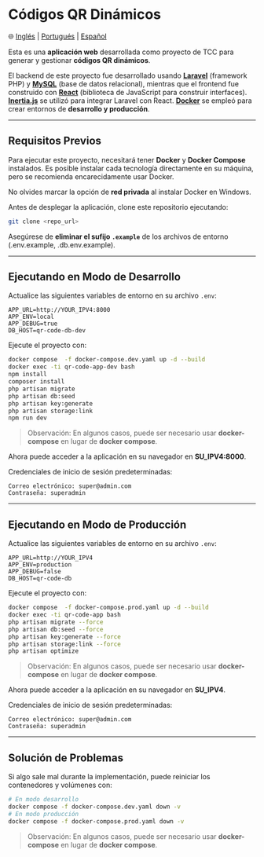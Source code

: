 # Códigos QR Dinámicos

🌐 [Inglés](README.md) | [Portugués](README.pt.md) | [Español](README.es.md)

Esta es una **aplicación web** desarrollada como proyecto de TCC para generar y gestionar **códigos QR dinámicos**.

El backend de este proyecto fue desarrollado usando **[Laravel](https://laravel.com/)** (framework PHP) y **[MySQL](https://www.mysql.com/)** (base de datos relacional), mientras que el frontend fue construido con **[React](https://reactjs.org/)** (biblioteca de JavaScript para construir interfaces). **[Inertia.js](https://inertiajs.com/)** se utilizó para integrar Laravel con React. **[Docker](https://www.docker.com/)** se empleó para crear entornos de **desarrollo y producción**.

---

## Requisitos Previos

Para ejecutar este proyecto, necesitará tener **Docker** y **Docker Compose** instalados. Es posible instalar cada tecnología directamente en su máquina, pero se recomienda encarecidamente usar Docker.

No olvides marcar la opción de **red privada** al instalar Docker en Windows.

Antes de desplegar la aplicación, clone este repositorio ejecutando:

```bash
git clone <repo_url>
```

Asegúrese de **eliminar el sufijo `.example`** de los archivos de entorno (.env.example, .db.env.example).

---

## Ejecutando en Modo de Desarrollo

Actualice las siguientes variables de entorno en su archivo `.env`:

```env
APP_URL=http://YOUR_IPV4:8000
APP_ENV=local
APP_DEBUG=true
DB_HOST=qr-code-db-dev
```

Ejecute el proyecto con:

```bash
docker compose  -f docker-compose.dev.yaml up -d --build
docker exec -ti qr-code-app-dev bash
npm install
composer install
php artisan migrate
php artisan db:seed
php artisan key:generate
php artisan storage:link
npm run dev
```

> Observación: En algunos casos, puede ser necesario usar **docker-compose** en lugar de **docker compose**.

Ahora puede acceder a la aplicación en su navegador en **SU\_IPV4:8000**.

Credenciales de inicio de sesión predeterminadas:

    Correo electrónico: super@admin.com
    Contraseña: superadmin

---

## Ejecutando en Modo de Producción

Actualice las siguientes variables de entorno en su archivo `.env`:

```env
APP_URL=http://YOUR_IPV4
APP_ENV=production
APP_DEBUG=false
DB_HOST=qr-code-db
```

Ejecute el proyecto con:

```bash
docker compose  -f docker-compose.prod.yaml up -d --build
docker exec -ti qr-code-app bash
php artisan migrate --force
php artisan db:seed --force
php artisan key:generate --force
php artisan storage:link --force
php artisan optimize
```

> Observación: En algunos casos, puede ser necesario usar **docker-compose** en lugar de **docker compose**.

Ahora puede acceder a la aplicación en su navegador en **SU\_IPV4**.

Credenciales de inicio de sesión predeterminadas:

    Correo electrónico: super@admin.com
    Contraseña: superadmin

---

## Solución de Problemas

Si algo sale mal durante la implementación, puede reiniciar los contenedores y volúmenes con:

```bash
# En modo desarrollo
docker compose -f docker-compose.dev.yaml down -v
# En modo producción
docker compose -f docker-compose.prod.yaml down -v
```

> Observación: En algunos casos, puede ser necesario usar **docker-compose** en lugar de **docker compose**.
